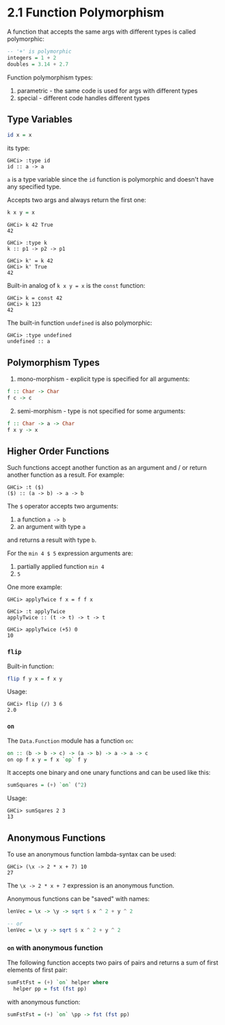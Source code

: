 # 2.1 Function Polymorphism

A function that accepts the same args with different types is called polymorphic:

```haskell
-- '+' is polymorphic
integers = 1 + 2
doubles = 3.14 + 2.7
```

Function polymorphism types:

1. parametric - the same code is used for args with different types
2. special - different code handles different types

## Type Variables

```haskell
id x = x
```

its type:

```
GHCi> :type id
id :: a -> a
```

`a` is a type variable since the `id` function is polymorphic and doesn't have
any specified type.

Accepts two args and always return the first one: 
```haskell
k x y = x
```

```
GHCi> k 42 True
42

GHCi> :type k
k :: p1 -> p2 -> p1

GHCi> k' = k 42
GHCi> k' True
42
```

Built-in analog of `k x y = x` is the `const` function:

```
GHCi> k = const 42
GHCi> k 123
42
```

The built-in function `undefined` is also polymorphic:

```
GHCi> :type undefined
undefined :: a 
```

## Polymorphism Types

1. mono-morphism - explicit type is specified for all arguments:

```haskell
f :: Char -> Char
f c -> c
```

2. semi-morphism - type is not specified for some arguments:

```haskell
f :: Char -> a -> Char
f x y -> x
```

## Higher Order Functions

Such functions accept another function as an argument and / or return another
function as a result. For example:

```
GHCi> :t ($)
($) :: (a -> b) -> a -> b
```

The `$` operator accepts two arguments:

1. a function `a -> b`
2. an argument with type `a`

and returns a result with type `b`.

For the `min 4 $ 5` expression arguments are:

1. partially applied function `min 4`
2. `5`

One more example:

```
GHCi> applyTwice f x = f f x

GHCi> :t applyTwice
applyTwice :: (t -> t) -> t -> t

GHCi> applyTwice (+5) 0
10
```

### `flip`

Built-in function:

```haskell
flip f y x = f x y
```

Usage:

```
GHCi> flip (/) 3 6
2.0
```

### `on`

The `Data.Function` module has a function `on`:

```haskell
on :: (b -> b -> c) -> (a -> b) -> a -> a -> c
on op f x y = f x `op` f y
```

It accepts one binary and one unary functions and can be used like this:

```haskell
sumSquares = (+) `on` (^2)
```

Usage:

```
GHCi> sumSqares 2 3
13
```

## Anonymous Functions

To use an anonymous function lambda-syntax can be used:

```
GHCi> (\x -> 2 * x + 7) 10
27
```

The `\x -> 2 * x + 7` expression is an anonymous function.

Anonymous functions can be "saved" with names:

```haskell
lenVec = \x -> \y -> sqrt $ x ^ 2 + y ^ 2

-- or
lenVec = \x y -> sqrt $ x ^ 2 + y ^ 2
```

### `on` with anonymous function

The following function accepts two pairs of pairs and returns a sum of first
elements of first pair:

```haskell
sumFstFst = (+) `on` helper where
  helper pp = fst (fst pp)
```

with anonymous function:

```haskell
sumFstFst = (+) `on` \pp -> fst (fst pp)
```